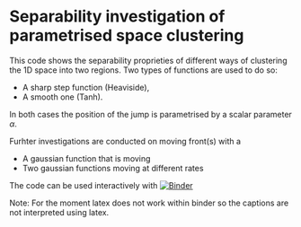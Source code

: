 # Separability investigation of parametrised space clustering

This code shows the separability proprieties of different ways of clustering the 1D space into two regions. 
Two types of functions are used to do so:
* A sharp step function (Heaviside),
* A smooth one (Tanh).

In both cases the position of the jump is parametrised by a scalar parameter $\alpha$. 

Furhter investigations are conducted on moving front(s) with a 
* A gaussian function that is moving 
* Two gaussian functions moving at different rates

The code can be used interactively with [![Binder](https://mybinder.org/badge_logo.svg)](https://mybinder.org/v2/gh/AlexandreDabySeesaram/SVD_Investigations/main?labpath=SpacePartition_Separability.ipynb)


Note: For the moment latex does not work within binder so the captions are not interpreted using latex.
